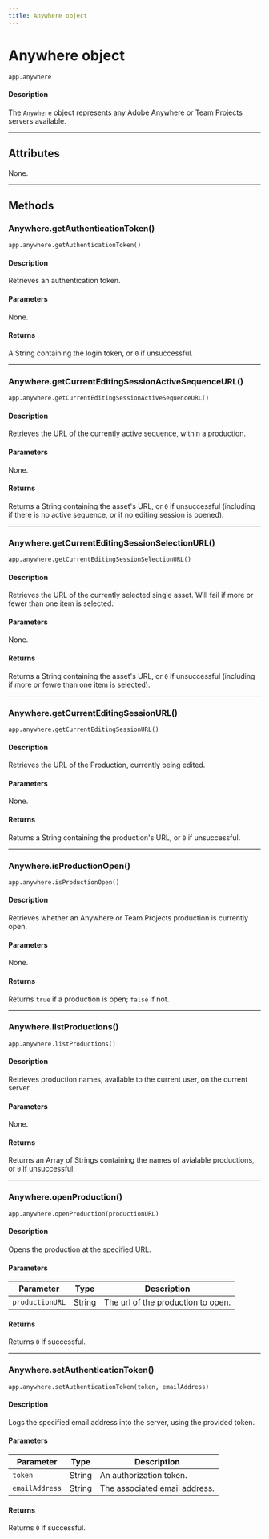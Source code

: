 ```yaml
---
title: Anywhere object
---
```

# Anywhere object

`app.anywhere`

#### Description

The `Anywhere` object represents any Adobe Anywhere or Team Projects servers available.

---

## Attributes

None.

---

## Methods

### Anywhere.getAuthenticationToken()

`app.anywhere.getAuthenticationToken()`

#### Description

Retrieves an authentication token.

#### Parameters

None.

#### Returns

A String containing the login token, or `0` if unsuccessful.

---

### Anywhere.getCurrentEditingSessionActiveSequenceURL()

`app.anywhere.getCurrentEditingSessionActiveSequenceURL()`

#### Description

Retrieves the URL of the currently active sequence, within a production.

#### Parameters

None.

#### Returns

Returns a String containing the asset's URL, or `0` if unsuccessful (including if there is no active sequence, or if no editing session is opened).

---

### Anywhere.getCurrentEditingSessionSelectionURL()

`app.anywhere.getCurrentEditingSessionSelectionURL()`

#### Description

Retrieves the URL of the currently selected single asset. Will fail if more or fewer than one item is selected.

#### Parameters

None.

#### Returns

Returns a String containing the asset's URL, or `0` if unsuccessful (including if more or fewre than one item is selected).

---

### Anywhere.getCurrentEditingSessionURL()

`app.anywhere.getCurrentEditingSessionURL()`

#### Description

Retrieves the URL of the Production, currently being edited.

#### Parameters

None.

#### Returns

Returns a String containing the production's URL, or `0` if unsuccessful.

---

### Anywhere.isProductionOpen()

`app.anywhere.isProductionOpen()`

#### Description

Retrieves whether an Anywhere or Team Projects production is currently open.

#### Parameters

None.

#### Returns

Returns `true` if a production is open; `false` if not.

---

### Anywhere.listProductions()

`app.anywhere.listProductions()`

#### Description

Retrieves production names, available to the current user, on the current server.

#### Parameters

None.

#### Returns

Returns an Array of Strings containing the names of avialable productions, or `0` if unsuccessful.

---

### Anywhere.openProduction()

`app.anywhere.openProduction(productionURL)`

#### Description

Opens the production at the specified URL.

#### Parameters

|    Parameter    |  Type  |            Description             |
| --------------- | ------ | ---------------------------------- |
| `productionURL` | String | The url of the production to open. |

#### Returns

Returns `0` if successful.

---

### Anywhere.setAuthenticationToken()

`app.anywhere.setAuthenticationToken(token, emailAddress)`

#### Description

Logs the specified email address into the server, using the provided token.

#### Parameters

|   Parameter    |  Type  |          Description          |
| -------------- | ------ | ----------------------------- |
| `token`        | String | An authorization token.       |
| `emailAddress` | String | The associated email address. |

#### Returns

Returns `0` if successful.
